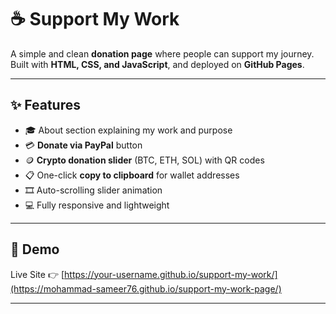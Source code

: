 # ☕ Support My Work

A simple and clean **donation page** where people can support my journey.  
Built with **HTML, CSS, and JavaScript**, and deployed on **GitHub Pages**.

---

## ✨ Features
- 🎓 About section explaining my work and purpose  
- 💳 **Donate via PayPal** button  
- 🪙 **Crypto donation slider** (BTC, ETH, SOL) with QR codes  
- 📋 One-click **copy to clipboard** for wallet addresses  
- 🎞️ Auto-scrolling slider animation  
- 💻 Fully responsive and lightweight  

---

## 🚀 Demo
Live Site 👉 [https://your-username.github.io/support-my-work/](https://mohammad-sameer76.github.io/support-my-work-page/)

---
